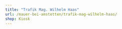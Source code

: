 ```yaml
---
title: "Trafik Mag. Wilhelm Haas"
url: /mauer-bei-amstetten/trafik-mag-wilhelm-haas/
shop: Kiosk
---
```

